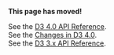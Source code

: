 **This page has moved!**

See the [D3 4.0 API Reference](https://github.com/d3/d3/blob/master/API.md#quadtrees-d3-quadtree).
<br>See the [Changes in D3 4.0](https://github.com/d3/d3/blob/master/CHANGES.md#quadtrees-d3-quadtree).
<br>See the [D3 3.x API Reference](https://github.com/d3/d3-3.x-api-reference/blob/master/Quadtree-Geom.md).
